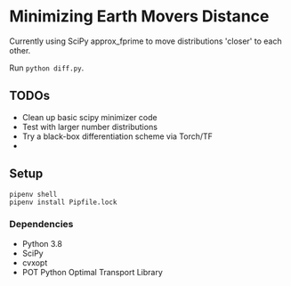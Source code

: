 # Minimizing Earth Movers Distance
Currently using SciPy approx_fprime to move distributions 'closer' to each other.

Run `python diff.py`.



## TODOs
- Clean up basic scipy minimizer code
- Test with larger number distributions
- Try a black-box differentiation scheme via Torch/TF
- 

## Setup
```
pipenv shell
pipenv install Pipfile.lock
```

### Dependencies
- Python 3.8
- SciPy
- cvxopt
- POT Python Optimal Transport Library

